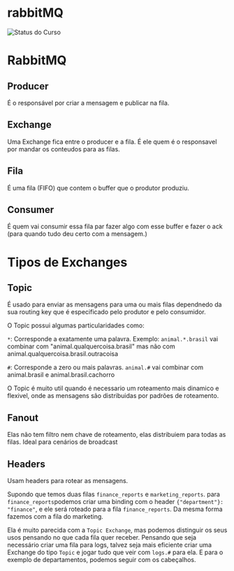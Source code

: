 # rabbitMQ

![Status do Curso](https://img.shields.io/badge/Status-Concluido-green)

# RabbitMQ

## Producer

É o responsável por criar a mensagem e publicar na fila.

## Exchange

Uma Exchange fica entre o producer e a fila. É ele quem é o responsavel por mandar os conteudos para as filas.

## Fila

É uma fila (FIFO) que contem o buffer que o produtor produziu.

## Consumer

É quem vai consumir essa fila par fazer algo com esse buffer e fazer o ack (para quando tudo deu certo com a mensagem.)

# Tipos de Exchanges

## Topic

É usado para enviar as mensagens para uma ou mais filas dependnedo da sua routing key que é especificado pelo produtor e pelo consumidor.

O Topic possui algumas particularidades como:

`*`: Corresponde a exatamente uma palavra. Exemplo: `animal.*.brasil` vai combinar com "animal.qualquercoisa.brasil" mas não com animal.qualquercoisa.brasil.outracoisa

`#`: Corresponde a zero ou mais palavras. `animal.#` vai combinar com animal.brasil e animal.brasil.cachorro

O Topic é muito util quando é necessario um roteamento mais dinamico e flexivel, onde as mensagens são distribuidas por padrões de roteamento.

## Fanout

Elas não tem filtro nem chave de roteamento, elas distribuiem para todas as filas. Ideal para cenários de broadcast

## Headers

Usam headers para rotear as mensagens.

Supondo que temos duas filas `finance_reports` e `marketing_reports`. para `finance_reports`podemos criar uma binding com o header `{"department"}: "finance"`, e ele será roteado para a fila `finance_reports`. Da mesma forma fazemos com a fila do marketing.

Ela é muito parecida com a `Topic Exchange`, mas podemos distinguir os seus usos pensando no que cada fila quer receber. Pensando que seja necessário criar uma fila para logs, talvez seja mais eficiente criar uma Exchange do tipo `Topic` e jogar tudo que veir com `logs.#` para ela. E para o exemplo de departamentos, podemos seguir com os cabeçalhos.
